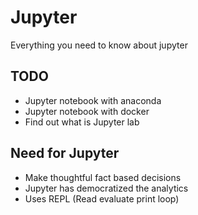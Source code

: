 # Jupyter

Everything you need to know about jupyter

## TODO
- Jupyter notebook with anaconda
- Jupyter notebook with docker
- Find out what is Jupyter lab

## Need for Jupyter
- Make thoughtful fact based decisions
- Jupyter has democratized the analytics
- Uses REPL (Read evaluate print loop)